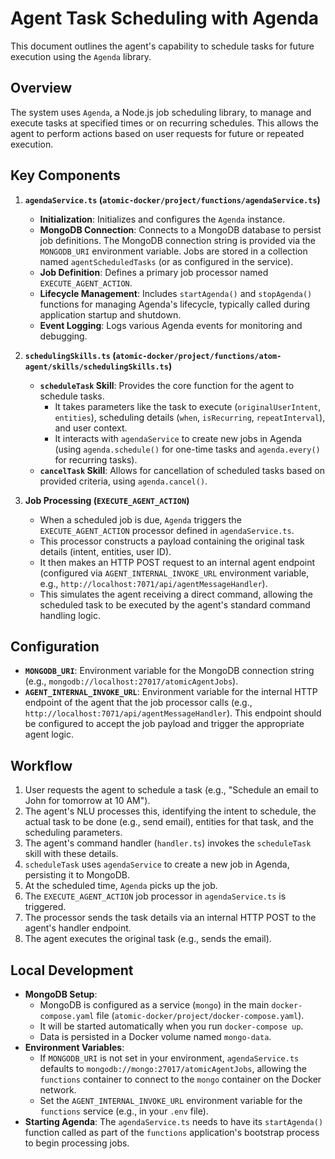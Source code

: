# Agent Task Scheduling with Agenda

This document outlines the agent's capability to schedule tasks for future execution using the `Agenda` library.

## Overview

The system uses `Agenda`, a Node.js job scheduling library, to manage and execute tasks at specified times or on recurring schedules. This allows the agent to perform actions based on user requests for future or repeated execution.

## Key Components

1.  **`agendaService.ts` (`atomic-docker/project/functions/agendaService.ts`)**
    *   **Initialization**: Initializes and configures the `Agenda` instance.
    *   **MongoDB Connection**: Connects to a MongoDB database to persist job definitions. The MongoDB connection string is provided via the `MONGODB_URI` environment variable. Jobs are stored in a collection named `agentScheduledTasks` (or as configured in the service).
    *   **Job Definition**: Defines a primary job processor named `EXECUTE_AGENT_ACTION`.
    *   **Lifecycle Management**: Includes `startAgenda()` and `stopAgenda()` functions for managing Agenda's lifecycle, typically called during application startup and shutdown.
    *   **Event Logging**: Logs various Agenda events for monitoring and debugging.

2.  **`schedulingSkills.ts` (`atomic-docker/project/functions/atom-agent/skills/schedulingSkills.ts`)**
    *   **`scheduleTask` Skill**: Provides the core function for the agent to schedule tasks.
        *   It takes parameters like the task to execute (`originalUserIntent`, `entities`), scheduling details (`when`, `isRecurring`, `repeatInterval`), and user context.
        *   It interacts with `agendaService` to create new jobs in Agenda (using `agenda.schedule()` for one-time tasks and `agenda.every()` for recurring tasks).
    *   **`cancelTask` Skill**: Allows for cancellation of scheduled tasks based on provided criteria, using `agenda.cancel()`.

3.  **Job Processing (`EXECUTE_AGENT_ACTION`)**
    *   When a scheduled job is due, `Agenda` triggers the `EXECUTE_AGENT_ACTION` processor defined in `agendaService.ts`.
    *   This processor constructs a payload containing the original task details (intent, entities, user ID).
    *   It then makes an HTTP POST request to an internal agent endpoint (configured via `AGENT_INTERNAL_INVOKE_URL` environment variable, e.g., `http://localhost:7071/api/agentMessageHandler`).
    *   This simulates the agent receiving a direct command, allowing the scheduled task to be executed by the agent's standard command handling logic.

## Configuration

*   **`MONGODB_URI`**: Environment variable for the MongoDB connection string (e.g., `mongodb://localhost:27017/atomicAgentJobs`).
*   **`AGENT_INTERNAL_INVOKE_URL`**: Environment variable for the internal HTTP endpoint of the agent that the job processor calls (e.g., `http://localhost:7071/api/agentMessageHandler`). This endpoint should be configured to accept the job payload and trigger the appropriate agent logic.

## Workflow

1.  User requests the agent to schedule a task (e.g., "Schedule an email to John for tomorrow at 10 AM").
2.  The agent's NLU processes this, identifying the intent to schedule, the actual task to be done (e.g., send email), entities for that task, and the scheduling parameters.
3.  The agent's command handler (`handler.ts`) invokes the `scheduleTask` skill with these details.
4.  `scheduleTask` uses `agendaService` to create a new job in Agenda, persisting it to MongoDB.
5.  At the scheduled time, `Agenda` picks up the job.
6.  The `EXECUTE_AGENT_ACTION` job processor in `agendaService.ts` is triggered.
7.  The processor sends the task details via an internal HTTP POST to the agent's handler endpoint.
8.  The agent executes the original task (e.g., sends the email).

## Local Development

*   **MongoDB Setup**:
    *   MongoDB is configured as a service (`mongo`) in the main `docker-compose.yaml` file (`atomic-docker/project/docker-compose.yaml`).
    *   It will be started automatically when you run `docker-compose up`.
    *   Data is persisted in a Docker volume named `mongo-data`.
*   **Environment Variables**:
    *   If `MONGODB_URI` is not set in your environment, `agendaService.ts` defaults to `mongodb://mongo:27017/atomicAgentJobs`, allowing the `functions` container to connect to the `mongo` container on the Docker network.
    *   Set the `AGENT_INTERNAL_INVOKE_URL` environment variable for the `functions` service (e.g., in your `.env` file).
*   **Starting Agenda**: The `agendaService.ts` needs to have its `startAgenda()` function called as part of the `functions` application's bootstrap process to begin processing jobs.
